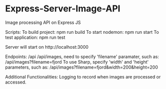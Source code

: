 # Express-Server-Image-API
Image processing API on Express JS

Scripts:
To build project: npm run build
To start nodemon: npm run start
To test application: npm run test

Server will start on
http://localhost:3000

Endpoints:
/api
/api/images, need to specify 'filename' paramater, such as:
/api/images?filename=fjord
To use Sharp, specify 'width' and 'height' parameters, such as:
/api/images?filename=fjord&width=200&height=200

Additional Functionalities:
Logging to record when images are processed or accessed.



